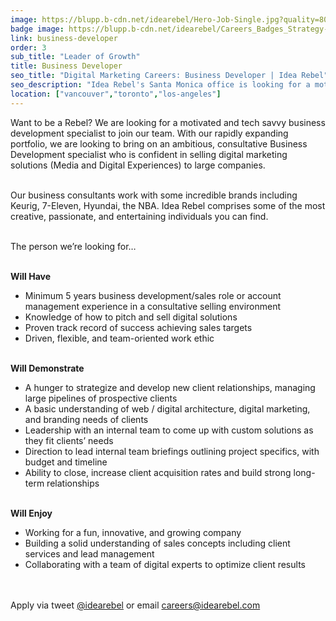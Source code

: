 ```yaml
---
image: https://blupp.b-cdn.net/idearebel/Hero-Job-Single.jpg?quality=80&width=800
badge image: https://blupp.b-cdn.net/idearebel/Careers_Badges_Strategy-Squad.png?quality=80&width=800
link: business-developer
order: 3
sub_title: "Leader of Growth"
title: Business Developer
seo_title: "Digital Marketing Careers: Business Developer | Idea Rebel"
seo_description: "Idea Rebel's Santa Monica office is looking for a motivated and tech savvy Business Development Specialist to sell custom digital marketing solutions."
location: ["vancouver","toronto","los-angeles"]
---
```

Want to be a Rebel? We are looking for a motivated and tech savvy business development specialist to join our team. With our rapidly expanding portfolio, we are looking to bring on an ambitious, consultative Business Development specialist who is confident in selling digital marketing solutions (Media and Digital Experiences) to large companies.

\
Our business consultants work with some incredible brands including Keurig, 7-Eleven, Hyundai, the NBA.  Idea Rebel comprises some of the most creative, passionate, and entertaining individuals you can find.

\
The person we’re looking for…

\
**Will Have**

- Minimum 5 years business development/sales role or account management experience in a consultative selling environment
- Knowledge of how to pitch and sell digital solutions
- Proven track record of success achieving sales targets
- Driven, flexible, and team-oriented work ethic

\
**Will Demonstrate**

- A hunger to strategize and develop new client relationships, managing large pipelines of prospective clients
- A basic understanding of web / digital architecture, digital marketing, and branding needs of clients
- Leadership with an internal team to come up with custom solutions as they fit clients’ needs
- Direction to lead internal team briefings outlining project specifics, with budget and timeline
- Ability to close, increase client acquisition rates and build strong long-term relationships

\
**Will Enjoy**

- Working for a fun, innovative, and growing company
- Building a solid understanding of sales concepts including client services and lead management
- Collaborating with a team of digital experts to optimize client results

\
\
Apply via tweet [@idearebel](https://x.com/idearebel) or email [careers@idearebel.com](mailto:careers@idearebel.com)
